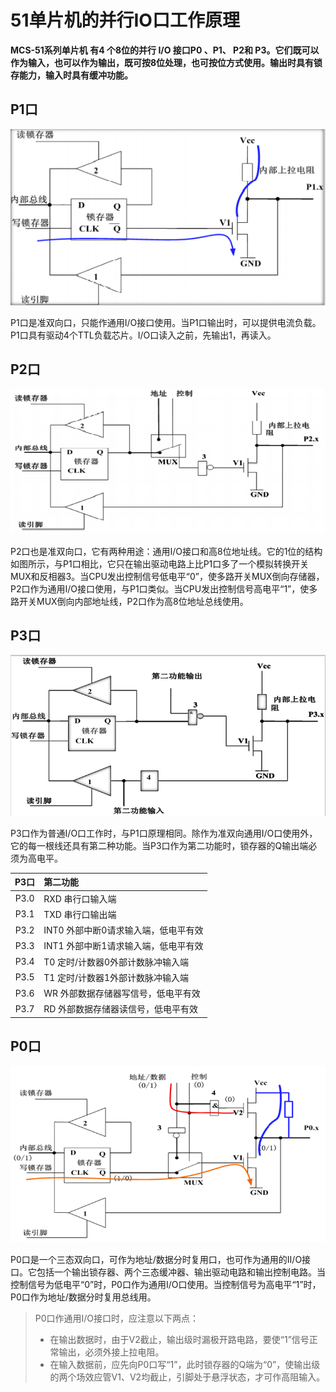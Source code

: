 # 51单片机的并行IO口工作原理

**MCS-51系列单片机 有4 个8位的并行 I/O 接口P0 、P1、 P2和 P3。它们既可以作为输入，也可以作为输出，既可按8位处理，也可按位方式使用。输出时具有锁存能力，输入时具有缓冲功能。**



## P1口

![image](./src/2_img_p1.png)

P1口是准双向口，只能作通用I/O接口使用。当P1口输出时，可以提供电流负载。P1口具有驱动4个TTL负载芯片。I/O口读入之前，先输出1，再读入。

## P2口

![image](./src/2_img_p2.png)

P2口也是准双向口，它有两种用途：通用I/O接口和高8位地址线。它的1位的结构如图所示，与P1口相比，它只在输出驱动电路上比P1口多了一个模拟转换开关MUX和反相器3。当CPU发出控制信号低电平“0”，使多路开关MUX倒向存储器，P2口作为通用I/O接口使用，与P1口类似。当CPU发出控制信号高电平“1”，使多路开关MUX倒向内部地址线，P2口作为高8位地址总线使用。

## P3口

![image](./src/2_img_p3.png)

P3口作为普通I/O口工作时，与P1口原理相同。除作为准双向通用I/O口使用外，它的每一根线还具有第二种功能。当P3口作为第二功能时，锁存器的Q输出端必须为高电平。

| P3口 | 第二功能                             |
| :--: | :----------------------------------- |
| P3.0 | RXD 串行口输入端                     |
| P3.1 | TXD 串行口输出端                     |
| P3.2 | INT0 外部中断0请求输入端，低电平有效 |
| P3.3 | INT1 外部中断1请求输入端，低电平有效 |
| P3.4 | T0 定时/计数器0外部计数脉冲输入端    |
| P3.5 | T1 定时/计数器1外部计数脉冲输入端    |
| P3.6 | WR 外部数据存储器写信号，低电平有效  |
| P3.7 | RD 外部数据存储器读信号，低电平有效  |

## P0口

![image](./src/2_img_p0.png)

P0口是一个三态双向口，可作为地址/数据分时复用口，也可作为通用的II/O接口。它包括一个输出锁存器、两个三态缓冲器、输出驱动电路和输出控制电路。当控制信号为低电平“0”时，P0口作为通用I/O口使用。当控制信号为高电平“1”时，P0口作为地址/数据分时复用总线用。

> P0口作通用I/O接口时，应注意以下两点：
>
> - 在输出数据时，由于V2截止，输出级时漏极开路电路，要使“1”信号正常输出，必须外接上拉电阻。
> - 在输入数据前，应先向P0口写“1”，此时锁存器的Q端为“0”，使输出级的两个场效应管V1、V2均截止，引脚处于悬浮状态，才可作高阻输入。
